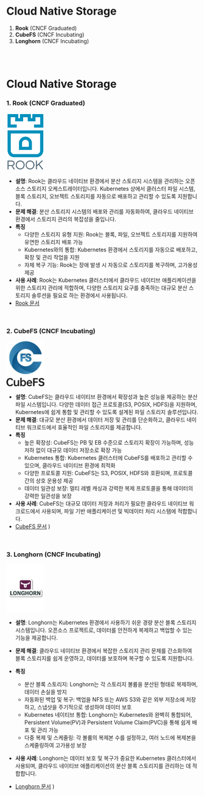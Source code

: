 # Cloud Native Storage 
 

1. **Rook** (CNCF Graduated)
2. **CubeFS** (CNCF Incubating)
3. **Longhorn** (CNCF Incubating)

<br>
<br>


# Cloud Native Storage      


### 1. **Rook** (CNCF Graduated)  
<img src="./image/image.png" alt="Rook" width="100"/>  

   - **설명**: Rook는 클라우드 네이티브 환경에서 분산 스토리지 시스템을 관리하는 오픈소스 스토리지 오케스트레이터입니다. Kubernetes 상에서 클러스터 파일 시스템, 블록 스토리지, 오브젝트 스토리지를 자동으로 배포하고 관리할 수 있도록 지원합니다.  
   - **문제 해결**: 분산 스토리지 시스템의 배포와 관리를 자동화하여, 클라우드 네이티브 환경에서 스토리지 관리의 복잡성을 줄입니다.  
   - **특징**  
     - 다양한 스토리지 유형 지원: Rook는 블록, 파일, 오브젝트 스토리지를 지원하여 유연한 스토리지 배포 가능  
     - Kubernetes와의 통합: Kubernetes 환경에서 스토리지를 자동으로 배포하고, 확장 및 관리 작업을 지원  
     - 자체 복구 기능: Rook는 장애 발생 시 자동으로 스토리지를 복구하며, 고가용성 제공  
   - **사용 사례**: Rook는 Kubernetes 클러스터에서 클라우드 네이티브 애플리케이션을 위한 스토리지 관리에 적합하며, 다양한 스토리지 요구를 충족하는 대규모 분산 스토리지 솔루션을 필요로 하는 환경에서 사용됩니다.  
   - [Rook 문서](https://rook.io/docs/rook/v1.12/Getting-Started/intro/)  
<br>

### 2. **CubeFS** (CNCF Incubating)  
<img src="./image/image-1.png" alt="Rook" width="100"/>  

   - **설명**: CubeFS는 클라우드 네이티브 환경에서 확장성과 높은 성능을 제공하는 분산 파일 시스템입니다. 다양한 데이터 접근 프로토콜(S3, POSIX, HDFS)을 지원하며, Kubernetes에 쉽게 통합 및 관리할 수 있도록 설계된 파일 스토리지 솔루션입니다.  
   - **문제 해결**: 대규모 분산 환경에서 데이터 저장 및 관리를 단순화하고, 클라우드 네이티브 워크로드에서 효율적인 파일 스토리지를 제공합니다.  
   - **특징**  
     - 높은 확장성: CubeFS는 PB 및 EB 수준으로 스토리지 확장이 가능하며, 성능 저하 없이 대규모 데이터 저장소로 확장 가능  
     - Kubernetes 통합: Kubernetes 클러스터에 CubeFS를 배포하고 관리할 수 있으며, 클라우드 네이티브 환경에 최적화  
     - 다양한 프로토콜 지원: CubeFS는 S3, POSIX, HDFS와 호환되며, 프로토콜 간의 상호 운용성 제공  
     - 데이터 일관성 보장: 멀티 레벨 캐싱과 강력한 복제 프로토콜을 통해 데이터의 강력한 일관성을 보장  
   - **사용 사례**: CubeFS는 대규모 데이터 저장과 처리가 필요한 클라우드 네이티브 워크로드에서 사용되며, 파일 기반 애플리케이션 및 빅데이터 처리 시스템에 적합합니다.  
   - [CubeFS 문서](https://cubefs.io/docs/master/overview/introduction.html/)
   )  
<br>

### 3. **Longhorn** (CNCF Incubating)  
<img src="./image/image-2.png" alt="Rook" width="100"/>  

   - **설명**: Longhorn는 Kubernetes 환경에서 사용하기 쉬운 경량 분산 블록 스토리지 시스템입니다. 오픈소스 프로젝트로, 데이터를 안전하게 복제하고 백업할 수 있는 기능을 제공합니다.   
   - **문제 해결**: 클라우드 네이티브 환경에서 복잡한 스토리지 관리 문제를 간소화하여 블록 스토리지를 쉽게 운영하고, 데이터를 보호하며 복구할 수 있도록 지원합니다.  
   - **특징**  
     - 분산 블록 스토리지: Longhorn는 각 스토리지 볼륨을 분산된 형태로 복제하며, 데이터 손실을 방지  
     - 자동화된 백업 및 복구: 백업을 NFS 또는 AWS S3와 같은 외부 저장소에 저장하고, 스냅샷을 주기적으로 생성하여 데이터 보호  
     - Kubernetes 네이티브 통합: Longhorn는 Kubernetes와 완벽히 통합되어, Persistent Volume(PV)과 Persistent Volume Claim(PVC)을 통해 쉽게 배포 및 관리 가능  
     - 다중 복제 및 스케줄링: 각 볼륨의 복제본 수를 설정하고, 여러 노드에 복제본을 스케줄링하여 고가용성 보장
  
   - **사용 사례**: Longhorn는 데이터 보호 및 복구가 중요한 Kubernetes 클러스터에서 사용되며, 클라우드 네이티브 애플리케이션의 분산 블록 스토리지를 관리하는 데 적합합니다.  
   - [Longhorn 문서](https://longhorn.io/docs/1.7.1/what-is-longhorn/﻿)
   )  
<br>